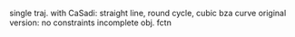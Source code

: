 single traj. with CaSadi: straight line, round cycle, cubic bza curve
original version: no constraints 
incomplete obj. fctn
